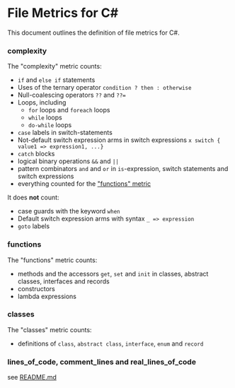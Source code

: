 # File Metrics for C#

This document outlines the definition of file metrics for C#.

### complexity

The "complexity" metric counts:

-   `if` and `else if` statements
-   Uses of the ternary operator `condition ? then : otherwise`
-   Null-coalescing operators `??` and `??=`
-   Loops, including
    -   `for` loops and `foreach` loops
    -   `while` loops
    -   `do-while` loops
-   `case` labels in switch-statements
-   Not-default switch expression arms in switch expressions `x switch { value1 => expression1, ...}`
-   `catch` blocks
-   logical binary operations `&&` and `||`
-   pattern combinators `and` and `or` in `is`-expression, switch statements and switch expressions
-   everything counted for the ["functions" metric](#functions)

It does **not** count:

-   case guards with the keyword `when`
-   Default switch expression arms with syntax `_ => expression`
-   `goto` labels

### functions

The "functions" metric counts:

-   methods and the accessors `get`, `set` and `init` in classes, abstract classes, interfaces and
    records
-   constructors
-   lambda expressions

### classes

The "classes" metric counts:

-   definitions of `class`, `abstract class`, `interface`, `enum` and `record`

### lines_of_code, comment_lines and real_lines_of_code

see [README.md](../README.md)
